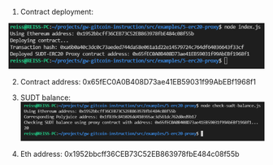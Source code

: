 1. Contract deployment:

![contract-deployment](https://github.com/Reiss2000/nervos-hackathon/blob/main/Task5/contract%20deployment.png?raw=true)

2. Contract address: 0x65fEC0A0B408D73ae41EB59031f99AbEBf1968f1

3. SUDT balance: ![sudt-balance](https://github.com/Reiss2000/nervos-hackathon/blob/main/Task5/sudt-balance.png?raw=true)

4. Eth address: 0x1952bbcff36CEB73C52EB863978fbE484c08f55b
